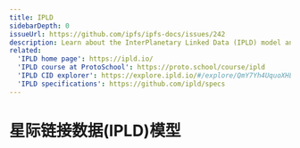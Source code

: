 ```yaml
---
title: IPLD
sidebarDepth: 0
issueUrl: https://github.com/ipfs/ipfs-docs/issues/242
description: Learn about the InterPlanetary Linked Data (IPLD) model and how it forms an important ingredient in IPFS.
related:
  'IPLD home page': https://ipld.io/
  'IPLD course at ProtoSchool': https://proto.school/course/ipld
  'IPLD CID explorer': https://explore.ipld.io/#/explore/QmY7Yh4UquoXHLPFo2XbhXkhBvFoPwmQUSa92pxnxjQuPU
  'IPLD specifications': https://github.com/ipld/specs
---
```


# 星际链接数据(IPLD)模型

<ContentStatus />
